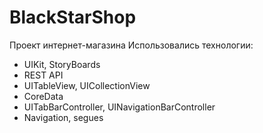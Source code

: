 # BlackStarShop
Проект интернет-магазина 
Использовались технологии:
* UIKit, StoryBoards
* REST API
* UITableView, UICollectionView
* CoreData
* UITabBarController, UINavigationBarController
* Navigation, segues
